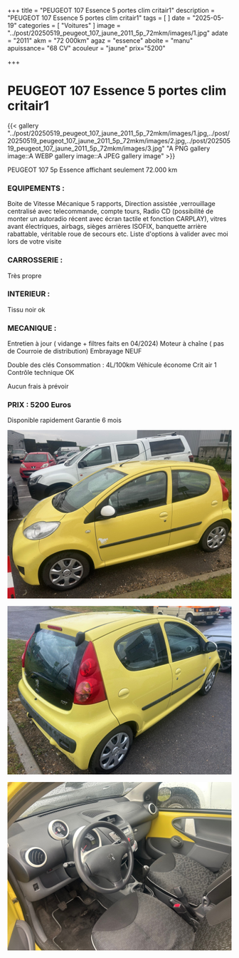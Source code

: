 +++
title = "PEUGEOT 107 Essence 5 portes clim critair1"
description = "PEUGEOT 107 Essence 5 portes clim critair1"
tags = [
]
date = "2025-05-19"
categories = [
    "Voitures"
]
image = "../post/20250519_peugeot_107_jaune_2011_5p_72mkm/images/1.jpg"
adate = "2011"
akm = "72 000km"
agaz = "essence"
aboite = "manu"
apuissance= "68 CV"
acouleur = "jaune"
prix="5200"

+++

# PEUGEOT 107 Essence 5 portes clim critair1

{{< gallery  "../post/20250519_peugeot_107_jaune_2011_5p_72mkm/images/1.jpg,../post/20250519_peugeot_107_jaune_2011_5p_72mkm/images/2.jpg,../post/20250519_peugeot_107_jaune_2011_5p_72mkm/images/3.jpg" "A PNG gallery image::A WEBP gallery image::A JPEG gallery image" >}}
 


PEUGEOT 107 5p Essence affichant seulement 72.000 km 


### EQUIPEMENTS :
Boite de Vitesse Mécanique 5 rapports, Direction assistée ,verrouillage centralisé avec telecommande, compte tours, Radio CD (possibilité de monter un autoradio récent avec écran tactile et fonction CARPLAY), vitres avant électriques, airbags, sièges arrières ISOFIX, banquette arrière rabattable, véritable roue de secours etc.
Liste d'options à valider avec moi lors de votre visite


### CARROSSERIE :
Très propre


### INTERIEUR :
Tissu noir ok

### MECANIQUE :
Entretien à jour ( vidange + filtres faits en 04/2024)
Moteur à chaîne ( pas de Courroie de distribution)
Embrayage NEUF


Double des clés
Consommation : 4L/100km
Véhicule économe
Crit air 1
Contrôle technique OK 




Aucun frais à prévoir


### PRIX : 5200 Euros

Disponible rapidement
Garantie 6 mois

<!-- more -->


![](images/1.jpg)

![](images/2.jpg)

![](images/3.jpg)

